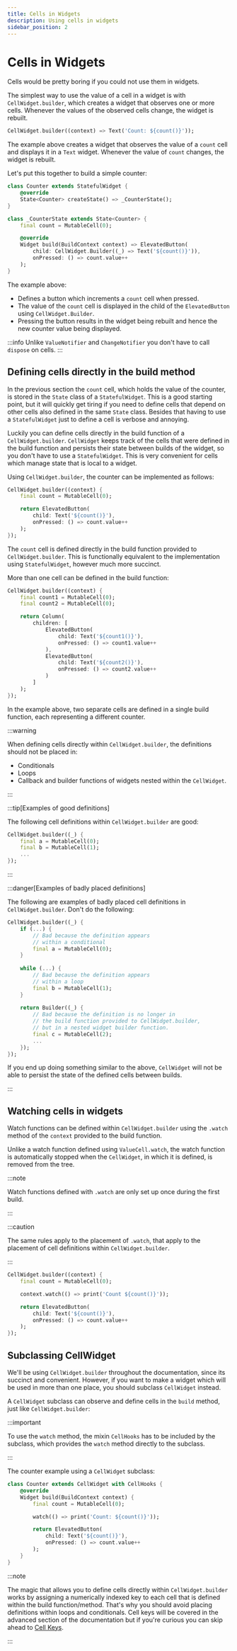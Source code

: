 ```yaml
---
title: Cells in Widgets
description: Using cells in widgets
sidebar_position: 2
---
```


# Cells in Widgets

Cells would be pretty boring if you could not use them in widgets.

The simplest way to use the value of a cell in a widget is with
`CellWidget.builder`, which creates a widget that observes one or more
cells. Whenever the values of the observed cells change, the widget is
rebuilt.

```dart title="CellWidget.builder"
CellWidget.builder((context) => Text('Count: ${count()}'));
```

The example above creates a widget that observes the value of a
`count` cell and displays it in a `Text` widget. Whenever the value of
`count` changes, the widget is rebuilt.

Let's put this together to build a simple counter:

```dart title="Counter using cells"
class Counter extends StatefulWidget {
    @override
    State<Counter> createState() => _CounterState();
}

class _CounterState extends State<Counter> {
    final count = MutableCell(0);

    @override
    Widget build(BuildContext context) => ElevatedButton(
        child: CellWidget.Builder((_) => Text('${count()}')),
        onPressed: () => count.value++
    );
}
```

The example above:

* Defines a button which increments a `count` cell when pressed.
* The value of the `count` cell is displayed in the child of the
  `ElevatedButton` using `CellWidget.Builder`.
* Pressing the button results in the widget being rebuilt and hence
  the new counter value being displayed.

:::info
Unlike `ValueNotifier` and `ChangeNotifier` you don't have to call
`dispose` on cells.
:::

## Defining cells directly in the build method

In the previous section the `count` cell, which holds the value of the
counter, is stored in the `State` class of a `StatefulWidget`. This is
a good starting point, but it will quickly get tiring if you need to
define cells that depend on other cells also defined in the same
`State` class. Besides that having to use a `StatefulWidget` just to
define a cell is verbose and annoying.

Luckily you can define cells directly in the build function of a
`CellWidget.builder`. `CellWidget` keeps track of the cells that were
defined in the build function and persists their state between builds
of the widget, so you don't have to use a `StatefulWidget`. This is
very convenient for cells which manage state that is local to a
widget.

Using `CellWidget.builder`, the counter can be implemented as follows:

```dart title="Defining cells directly in CellWidget.builder"
CellWidget.builder((context) {
    final count = MutableCell(0);

    return ElevatedButton(
        child: Text('${count()}'),
        onPressed: () => count.value++
    );
});
```

The `count` cell is defined directly in the build function provided to
`CellWidget.builder`. This is functionally equivalent to the
implementation using `StatefulWidget`, however much more succinct.

More than one cell can be defined in the build function:

```dart title="Multiple cells defined in CellWidget.builder"
CellWidget.builder((context) {
    final count1 = MutableCell(0);
    final count2 = MutableCell(0);

    return Column(
        children: [
            ElevatedButton(
                child: Text('${count1()}'),
                onPressed: () => count1.value++
            ),
            ElevatedButton(
                child: Text('${count2()}'),
                onPressed: () => count2.value++
            )
        ]
    );
});
```

In the example above, two separate cells are defined in a single build
function, each representing a different counter.

:::warning 

When defining cells directly within `CellWidget.builder`,
the definitions should not be placed in:

* Conditionals
* Loops
* Callback and builder functions of widgets nested within the `CellWidget`.

:::

:::tip[Examples of good definitions]

The following cell definitions within `CellWidget.builder` are good:

```dart
CellWidget.builder((_) {
    final a = MutableCell(0);
    final b = MutableCell(1);
    ...
});
```

:::

:::danger[Examples of badly placed definitions]

The following are examples of badly placed cell definitions in
`CellWidget.builder`. Don't do the following:

```dart
CellWidget.builder((_) {
    if (...) {
        // Bad because the definition appears
        // within a conditional
        final a = MutableCell(0);
    }
    
    while (...) {
        // Bad because the definition appears
        // within a loop
        final b = MutableCell(1);
    }
    
    return Builder((_) {
        // Bad because the definition is no longer in
        // the build function provided to CellWidget.builder,
        // but in a nested widget builder function.
        final c = MutableCell(2);
        ...
    });
});
```

If you end up doing something similar to the above, `CellWidget` will
not be able to persist the state of the defined cells between builds.

:::

## Watching cells in widgets

Watch functions can be defined within `CellWidget.builder` using
the `.watch` method of the `context` provided to the build function.

Unlike a watch function defined using `ValueCell.watch`, the watch
function is automatically stopped when the `CellWidget`, in which it
is defined, is removed from the tree.

:::note

Watch functions defined with `.watch` are only set up once during the
first build.

:::

:::caution

The same rules apply to the placement of `.watch`, that apply to the
placement of cell definitions within `CellWidget.builder`.

:::


```dart title="Watch function in widget"
CellWidget.builder((context) {
    final count = MutableCell(0);

    context.watch(() => print('Count ${count()}'));

    return ElevatedButton(
        child: Text('${count()}'),
        onPressed: () => count.value++
    );
});
```

## Subclassing CellWidget

We'll be using `CellWidget.builder` throughout the documentation,
since its succinct and convenient. However, if you want to make a
widget which will be used in more than one place, you should subclass
`CellWidget` instead.

A `CellWidget` subclass can observe and define cells in the `build`
method, just like `CellWidget.builder`:

:::important

To use the `watch` method, the mixin `CellHooks` has to be included by
the subclass, which provides the `watch` method directly to the
subclass.

:::

The counter example using a `CellWidget` subclass:

```dart title="CellWidget subclass"
class Counter extends CellWidget with CellHooks {
    @override
    Widget build(BuildContext context) {
        final count = MutableCell(0);

        watch(() => print('Count: ${count()}'));

        return ElevatedButton(
            child: Text('${count()}'),
            onPressed: () => count.value++
        );
    }
}
```

:::note

The magic that allows you to define cells directly within
`CellWidget.builder` works by assigning a numerically indexed key to
each cell that is defined within the build function/method. That's why
you should avoid placing definitions within loops and
conditionals. Cell keys will be covered in the advanced section of the
documentation but if you're curious you can skip ahead to [Cell
Keys](/docs/advanced/cell-keys).

:::
